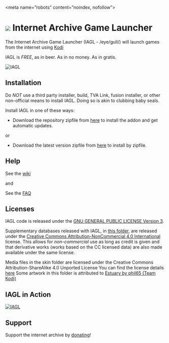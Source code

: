 <meta name=”robots” content=”noindex, nofollow”>

![](https://i.imgur.com/nQfTbZq.png?display=inline-block) Internet Archive Game Launcher
==========================

The Internet Archive Game Launcher (IAGL - /eye/gull/) will launch games from the internet using [Kodi](http://kodi.tv)

IAGL is *FREE*, as in beer. As in no money. As in gratis.


![IAGL](https://github.com/zach-morris/plugin.program.iagl/blob/main/fanart.jpg)


Installation
-------------

Do *NOT* use a third party installer, build, TVA Link, fusion installer, or other non-official means to install IAGL.  Doing so is akin to clubbing baby seals.

Install IAGL in one of these ways:

- Download the repository zipfile from [here](https://github.com/zach-morris/repository.zachmorris/raw/master/repository.zachmorris/repository.zachmorris-1.0.0.zip) to install the addon and get automatic updates.

or

- Download the latest version zipfile from [here](https://github.com/zach-morris/repository.zachmorris/tree/master/plugin.program.iagl) to install by zipfile.


Help
-------------

See the [wiki](https://github.com/zach-morris/plugin.program.iagl/wiki)

and

See the [FAQ](https://github.com/zach-morris/plugin.program.iagl/wiki/5.--FAQ)



Licenses
-------------

IAGL code is released under the [GNU GENERAL PUBLIC LICENSE Version 3](https://www.gnu.org/licenses/gpl-3.0.en.html).

Supplementary databases released with IAGL, in [this folder](https://github.com/zach-morris/plugin.program.iagl/tree/main/resources/data/databases), are released under the [Creative Commons Attribution-NonCommercial 4.0 International](https://creativecommons.org/licenses/by-sa/4.0/) license. This allows for *non-commercial* use as long as credit is given and that derivative works (works based on the CC licensed data) are also made available under the same license.

Media files in the skin folder are licensed under the Creative Commons Attribution-ShareAlike 4.0 Unported License
You can find the license details [here](http://creativecommons.org/licenses/by-sa/4.0/)
Some artwork in this folder is attributed to [Estuary by phil65 (Team Kodi)](https://github.com/phil65/skin.estuary)



IAGL in Action
-------------------
[![IAGL](https://i.imgur.com/rHgDFw1.gif)](https://www.youtube.com/watch?v=jUIbVqd_iTE)



Support
-------------------

Support the internet archive by [donating](https://archive.org/donate/)!
